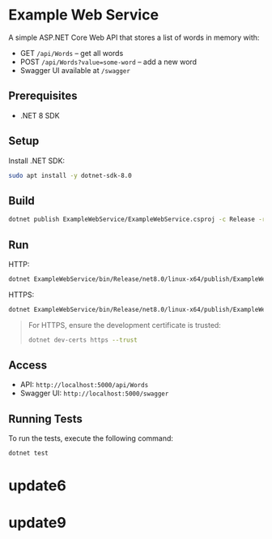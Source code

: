 # Example Web Service

A simple ASP.NET Core Web API that stores a list of words in memory with:
- GET `/api/Words` – get all words
- POST `/api/Words?value=some-word` – add a new word
- Swagger UI available at `/swagger`

## Prerequisites

- .NET 8 SDK

## Setup

Install .NET SDK:
```bash
sudo apt install -y dotnet-sdk-8.0
```

## Build

```bash
dotnet publish ExampleWebService/ExampleWebService.csproj -c Release -r linux-x64 --self-contained false
```

## Run

HTTP:
```bash
dotnet ExampleWebService/bin/Release/net8.0/linux-x64/publish/ExampleWebService.dll --urls "http://0.0.0.0:5000"
```

HTTPS:
```bash
dotnet ExampleWebService/bin/Release/net8.0/linux-x64/publish/ExampleWebService.dll --urls "https://0.0.0.0:5001"
```

> For HTTPS, ensure the development certificate is trusted:
> ```bash
> dotnet dev-certs https --trust
> ```

## Access

- API: `http://localhost:5000/api/Words`
- Swagger UI: `http://localhost:5000/swagger`


## Running Tests

To run the tests, execute the following command:

```bash
dotnet test
```

# update6
# update9
